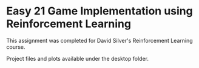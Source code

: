 # Easy 21 Game Implementation using Reinforcement Learning

This assignment was completed for David Silver's Reinforcement Learning course.

Project files and plots available under the desktop folder.

